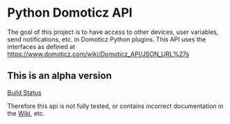 # Python Domoticz API

The goal of this project is to have access to other devices, user variables, send notifications, etc. in Domoticz Python plugins.
This API uses the interfaces as defined at https://www.domoticz.com/wiki/Domoticz_API/JSON_URL%27s

## This is an alpha version
[Build Status](https://img.shields.io/badge/Status-Alfa-orange.svg)

Therefore this api is not fully tested, or contains incorrect documentation in the [Wiki](https://github.com/Xorfor/Domoticz-API/wiki), etc.
